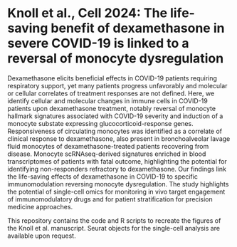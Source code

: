 # Knoll et al., Cell 2024: The life-saving benefit of dexamethasone in severe COVID-19 is linked to a reversal of monocyte dysregulation

Dexamethasone elicits beneficial effects in COVID-19 patients requiring respiratory support, yet many patients progress unfavorably and molecular or cellular correlates of treatment responses are not defined. Here, we identify cellular and molecular changes in immune cells in COVID-19 patients upon dexamethasone treatment, notably reversal of monocyte hallmark signatures associated with COVID-19 severity and induction of a monocyte substate expressing glucocorticoid-response genes. Responsiveness of circulating monocytes was identified as a correlate of clinical response to dexamethasone, also present in bronchoalveolar lavage fluid monocytes of dexamethasone-treated patients recovering from disease. Monocyte scRNAseq-derived signatures enriched in blood transcriptomes of patients with fatal outcome, highlighting the potential for identifying non-responders refractory to dexamethasone. Our findings link the life-saving effects of dexamethasone in COVID-19 to specific immunomodulation reversing monocyte dysregulation. The study highlights the potential of single-cell omics for monitoring in vivo target engagement of immunomodulatory drugs and for patient stratification for precision medicine approaches.


This repository contains the code and R scripts to recreate the figures of the Knoll et al. manuscript. Seurat objects for the single-cell analysis are available upon request.

